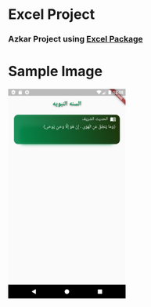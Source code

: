 # Excel Project

### Azkar Project using [Excel Package](https://pub.dev/packages/excel)   

# Sample Image
<p align="left" >
  <img width="240" src= "https://raw.githubusercontent.com/NovairMikhail14/ExcelSheet/master/lib/md_Image.png" >
</p>

